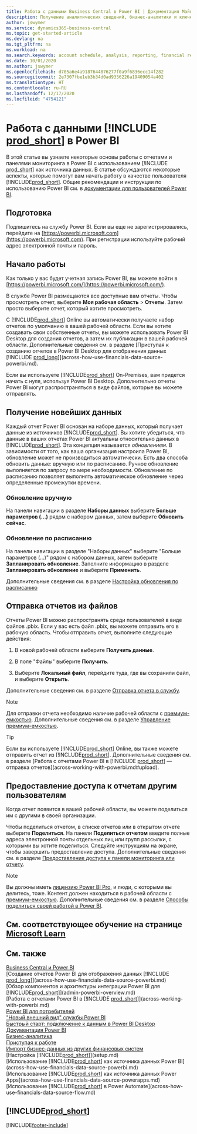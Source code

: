 ```yaml
---
title: Работа с данными Business Central в Power BI | Документация Майкрософт
description: Получение аналитических сведений, бизнес-аналитики и ключевых показателей эффективности из данных Business Central с помощью Power BI.
author: jswymer
ms.service: dynamics365-business-central
ms.topic: get-started-article
ms.devlang: na
ms.tgt_pltfrm: na
ms.workload: na
ms.search.keywords: account schedule, analysis, reporting, financial report, business intelligence, KPI
ms.date: 10/01/2020
ms.author: jswymer
ms.openlocfilehash: d705a6e4a9187644876277f0a9f6836ecc14f282
ms.sourcegitcommit: 2e7307fbe1eb3b34d0ad9356226a19409054a402
ms.translationtype: HT
ms.contentlocale: ru-RU
ms.lasthandoff: 12/17/2020
ms.locfileid: "4754121"
---
```

# <a name="working-with-prod_short-data-in-power-bi"></a>Работа с данными [!INCLUDE [prod_short](includes/prod_short.md)] в Power BI

В этой статье вы узнаете некоторые основы работы с отчетами и панелями мониторинга в Power BI с использованием [!INCLUDE [prod_short](includes/prod_short.md)] как источника данных. В статье обсуждаются некоторые аспекты, которые помогут вам начать работу в качестве пользователя [!INCLUDE[prod_short](includes/prod_short.md)]. Общие рекомендации и инструкции по использованию Power BI см. в [документации для пользователей Power BI](https://review.docs.microsoft.com/en-us/power-bi/consumer).

## <a name="get-ready"></a>Подготовка

Подпишитесь на службу Power BI. Если вы еще не зарегистрировались, перейдите на [https://powerbi.microsoft.com](https://powerbi.microsoft.com). При регистрации используйте рабочий адрес электронной почты и пароль.

## <a name="get-started"></a>Начало работы

Как только у вас будет учетная запись Power BI, вы можете войти в [https://powerbi.microsoft.com/](https://powerbi.microsoft.com/).

В службе Power BI размещаются все доступные вам отчеты. Чтобы просмотреть отчет, выберите **Моя рабочая область** > **Отчеты**. Затем просто выберите отчет, который хотите просмотреть.

С [!INCLUDE[prod_short](includes/prod_short.md)] Online вы автоматически получаете набор отчетов по умолчанию в вашей рабочей области. Если вы хотите создавать свои собственные отчеты, вы можете использовать Power BI Desktop для создания отчетов, а затем их публикации в вашей рабочей области. Дополнительные сведения см. в разделе [Приступая к созданию отчетов в Power BI Desktop для отображения данных [!INCLUDE [prod_long](includes/prod_long.md)]](across-how-use-financials-data-source-powerbi.md).

Если вы используете [!INCLUDE[prod_short](includes/prod_short.md)] On-Premises, вам придется начать с нуля, используя Power BI Desktop. Дополнительно отчеты Power BI могут распространяться в виде файлов, которые вы можете отправлять.

## <a name="get-the-latest-data"></a>Получение новейших данных

Каждый отчет Power BI основан на наборе данных, который получает данные из источников [!INCLUDE[prod_short](includes/prod_short.md)]. Вы хотите убедиться, что данные в ваших отчетах Power BI актуальны относительно данных в [!INCLUDE[prod_short](includes/prod_short.md)]. Эта концепция называется *обновлением*.  В зависимости от того, как ваша организация настроила Power BI, обновление может не производиться автоматически. Есть два способа обновить данные: вручную или по расписанию. Ручное обновление выполняется по запросу по мере необходимости. Обновление по расписанию позволяет выполнять автоматическое обновление через определенные промежутки времени.

### <a name="refresh-manually"></a>Обновление вручную

На панели навигации в разделе **Наборы данных** выберите **Больше параметров (...)** рядом с набором данных, затем выберите **Обновить сейчас**.

### <a name="schedule-a-refresh"></a>Обновление по расписанию

На панели навигации в разделе "Наборы данных" выберите "Больше параметров (...)" рядом с набором данных, затем выберите **Запланировать обновление**. Заполните информацию в разделе **Запланировать обновление** и выберите **Применить**.

Дополнительные сведения см. в разделе [Настройка обновления по расписанию](/power-bi/connect-data/refresh-scheduled-refresh)

## <a name="upload-reports-from-files"></a><a name="upload"></a>Отправка отчетов из файлов

Отчеты Power BI можно распространять среди пользователей в виде файлов .pbix. Если у вас есть файл .pbix, вы можете отправить его в рабочую область. Чтобы отправить отчет, выполните следующие действия:

1. В новой рабочей области выберите **Получить данные**.

2. В поле "Файлы" выберите **Получить**.

3. Выберите **Локальный файл**, перейдите туда, где вы сохранили файл, и выберите **Открыть**.

Дополнительные сведения см. в разделе [Отправка отчета в службу](/power-bi/paginated-reports/paginated-reports-quickstart-aw#upload-the-report-to-the-service).

> [!NOTE]
> Для отправки отчета необходимо наличие рабочей области с [премиум-емкостью](/power-bi/service-premium-what-is). Дополнительные сведения см. в разделе [Управление премиум-емкостью](/power-bi/admin/service-premium-capacity-manage). 

> [!TIP]
> Если вы используете [!INCLUDE[prod_short](includes/prod_short.md)] Online, вы также можете отправить отчет из [!INCLUDE[prod_short](includes/prod_short.md)]. Дополнительные сведения см. в разделе [Работа с отчетами Power BI в [!INCLUDE [prod_short](includes/prod_short.md)] — отправка отчетов](across-working-with-powerbi.md#upload).

## <a name="share-reports-with-others"></a><a name="share"></a>Предоставление доступа к отчетам другим пользователям

Когда отчет появится в вашей рабочей области, вы можете поделиться им с другими в своей организации.

Чтобы поделиться отчетом, в списке отчетов или в открытом отчете выберите **Поделиться**. На панели **Поделиться отчетом** введите полные адреса электронной почты отдельных лиц или групп рассылки, с которыми вы хотите поделиться. Следуйте инструкциям на экране, чтобы завершить предоставление доступа. Дополнительные сведения см. в разделе [Предоставление доступа к панели мониторинга или отчету](/power-bi/collaborate-share/service-share-dashboards#share-a-dashboard-or-report).

> [!NOTE]
> Вы должны иметь [лицензию Power BI Pro](/power-bi/service-features-license-type), и люди, с которыми вы делитесь, тоже. Контент должен находиться в рабочей области с [премиум-емкостью](/power-bi/service-premium-what-is). Дополнительные сведения см. в разделе [Способы поделиться своей работой в Power BI](/power-bi/service-how-to-collaborate-distribute-dashboards-reports).

## <a name="see-related-training-at-microsoft-learn"></a>См. соответствующее обучение на странице [Microsoft Learn](/learn/modules/configure-powerbi-excel-dynamics-365-business-central/index)

## <a name="see-also"></a>См. также

[Business Central и Power BI](admin-powerbi.md)  
[Создание отчетов Power BI для отображения данных [!INCLUDE [prod_long](includes/prod_long.md)]](across-how-use-financials-data-source-powerbi.md)  
[Обзор компонентов и архитектуры интеграции Power BI для [!INCLUDE[prod_short](includes/prod_short.md)]](admin-powerbi-overview.md)  
[Работа с отчетами Power BI в [!INCLUDE [prod_short](includes/prod_short.md)]](across-working-with-powerbi.md)  
[Power BI для потребителей](/power-bi/consumer/end-user-consumer)  
["Новый внешний вид" службы Power BI](/power-bi/service-new-look)  
[Быстрый старт: подключение к данным в Power BI Desktop](/power-bi/desktop-quickstart-connect-to-data)  
[Документация Power BI](/power-bi/)  
[Бизнес-аналитика](bi.md)  
[Приступая к работе](product-get-started.md)  
[Импорт бизнес-данных из других финансовых систем](across-import-data-configuration-packages.md)  
[Настройка [!INCLUDE[prod_short](includes/prod_short.md)]](setup.md)  
[Использование [!INCLUDE[prod_short](includes/prod_short.md)] как источника данных Power BI](across-how-use-financials-data-source-powerbi.md)  
[Использование [!INCLUDE[prod_short](includes/prod_short.md)] как источника данных Power Apps](across-how-use-financials-data-source-powerapps.md)  
[Использование [!INCLUDE[prod_short](includes/prod_short.md)] в Power Automate](across-how-use-financials-data-source-flow.md)  

## [!INCLUDE[prod_short](includes/free_trial_md.md)]  


[!INCLUDE[footer-include](includes/footer-banner.md)]